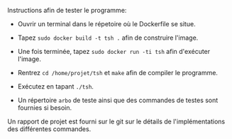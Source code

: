 Instructions afin de tester le programme:

- Ouvrir un terminal dans le répetoire où le Dockerfile se situe.

- Tapez `sudo docker build -t tsh .` afin de construire l'image.

- Une fois terminée, tapez `sudo docker run -ti tsh` afin d'exécuter l'image.

- Rentrez `cd /home/projet/tsh` et `make` afin de compiler le programme.

- Exécutez en tapant `./tsh`.

- Un répertoire `arbo` de teste ainsi que des commandes de testes sont fournies si besoin.

Un rapport de projet est fourni sur le git sur le détails de l'implémentations des différentes commandes.
